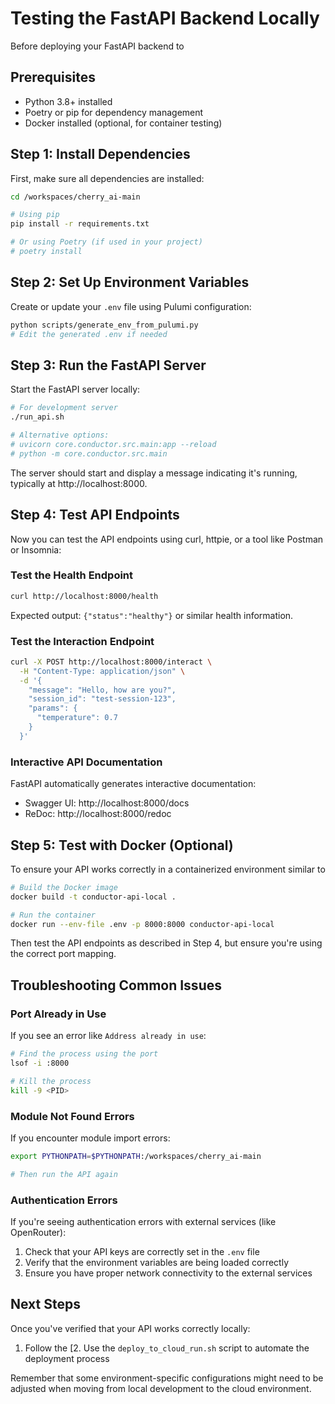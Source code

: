 # Testing the FastAPI Backend Locally

Before deploying your FastAPI backend to
## Prerequisites

- Python 3.8+ installed
- Poetry or pip for dependency management
- Docker installed (optional, for container testing)

## Step 1: Install Dependencies

First, make sure all dependencies are installed:

```bash
cd /workspaces/cherry_ai-main

# Using pip
pip install -r requirements.txt

# Or using Poetry (if used in your project)
# poetry install
```

## Step 2: Set Up Environment Variables

Create or update your `.env` file using Pulumi configuration:

```bash
python scripts/generate_env_from_pulumi.py
# Edit the generated .env if needed
```

## Step 3: Run the FastAPI Server

Start the FastAPI server locally:

```bash
# For development server
./run_api.sh

# Alternative options:
# uvicorn core.conductor.src.main:app --reload
# python -m core.conductor.src.main
```

The server should start and display a message indicating it's running, typically at http://localhost:8000.

## Step 4: Test API Endpoints

Now you can test the API endpoints using curl, httpie, or a tool like Postman or Insomnia:

### Test the Health Endpoint

```bash
curl http://localhost:8000/health
```

Expected output: `{"status":"healthy"}` or similar health information.

### Test the Interaction Endpoint

```bash
curl -X POST http://localhost:8000/interact \
  -H "Content-Type: application/json" \
  -d '{
    "message": "Hello, how are you?",
    "session_id": "test-session-123",
    "params": {
      "temperature": 0.7
    }
  }'
```

### Interactive API Documentation

FastAPI automatically generates interactive documentation:

- Swagger UI: http://localhost:8000/docs
- ReDoc: http://localhost:8000/redoc

## Step 5: Test with Docker (Optional)

To ensure your API works correctly in a containerized environment similar to
```bash
# Build the Docker image
docker build -t conductor-api-local .

# Run the container
docker run --env-file .env -p 8000:8000 conductor-api-local
```

Then test the API endpoints as described in Step 4, but ensure you're using the correct port mapping.

## Troubleshooting Common Issues

### Port Already in Use

If you see an error like `Address already in use`:

```bash
# Find the process using the port
lsof -i :8000

# Kill the process
kill -9 <PID>
```

### Module Not Found Errors

If you encounter module import errors:

```bash
export PYTHONPATH=$PYTHONPATH:/workspaces/cherry_ai-main

# Then run the API again
```

### Authentication Errors

If you're seeing authentication errors with external services (like OpenRouter):

1. Check that your API keys are correctly set in the `.env` file
2. Verify that the environment variables are being loaded correctly
3. Ensure you have proper network connectivity to the external services

## Next Steps

Once you've verified that your API works correctly locally:

1. Follow the [2. Use the `deploy_to_cloud_run.sh` script to automate the deployment process

Remember that some environment-specific configurations might need to be adjusted when moving from local development to the cloud environment.
